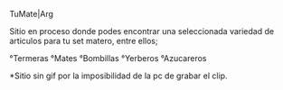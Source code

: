 TuMate|Arg

Sitio en proceso donde podes encontrar una seleccionada variedad de articulos para tu set matero, entre ellos;

°Termeras
°Mates
°Bombillas
°Yerberos
°Azucareros

*Sitio sin gif por la imposibilidad de la pc de grabar el clip.
